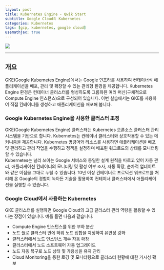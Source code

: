 ```yaml
---
layout: post
title: Kubernetes Engine - Qwik Start
subtitle: Google Cloud의 Kubernetes
categories: Kubernetes
tags: [gcp, kubernetes, google cloud]
usemathjax: true
---
```

![](https://cdn.qwiklabs.com/GMOHykaqmlTHiqEeQXTySaMXYPHeIvaqa2qHEzw6Occ%3D)

----
## 개요
GKE(Google Kubernetes Engine)에서는 Google 인프라를 사용하여 컨테이너식 애플리케이션을 배포, 관리 및 확장할 수 있는 관리형 환경을 제공합니다. Kubernetes Engine 환경은 컨테이너 클러스터를 형성하도록 그룹화된 여러 머신(구체적으로 Compute Engine 인스턴스)으로 구성되어 있습니다. 이번 실습에서는 GKE를 사용하여 직접 컨테이너를 생성하고 애플리케이션을 배포해 봅니다.  


### Google Kubernetes Engine을 사용한 클러스터 조정
GKE(Google Kubernetes Engine) 클러스터는 Kubernetes 오픈소스 클러스터 관리 시스템을 기반으로 합니다. Kubernetes는 컨테이너 클러스터와 상호작용할 수 있는 메커니즘을 제공합니다. Kubernetes 명령어와 리소스를 사용하면 애플리케이션을 배포 및 관리하고 관리 작업을 수행하고 정책을 설정하며 배포된 워크로드의 상태를 모니터링할 수 있습니다.  
Kubernetes는 널리 쓰이는 Google 서비스와 동일한 설계 원칙을 따르고 있어 자동 관리, 애플리케이션 컨테이너의 모니터링 및 활성 여부 조사, 자동 확장, 순차적 업데이트와 같은 이점을 그대로 누릴 수 있습니다. 10년 이상 컨테이너로 프로덕션 워크로드를 처리해 온 Google의 경험이 녹아든 기술을 활용하여 컨테이너 클러스터에서 애플리케이션을 실행할 수 있습니다.

### Google Cloud에서 사용하는 Kubernetes
GKE 클러스터를 실행하면 Google Cloud의 고급 클러스터 관리 역량을 활용할 수 있다는 장점이 있습니다. 예를 들면 다음과 같습니다.

- Compute Engine 인스턴스를 위한 부하 분산
- 노드 풀로 클러스터 안에 하위 노드 집합을 지정하여 유연성 강화
- 클러스터에서 노드 인스턴스 개수 자동 확장
- 클러스터에서 노드 소프트웨어 자동 업그레이드
- 노드 자동 복구로 노드 상태 및 가용성을 유지 관리
- Cloud Monitoring을 통한 로깅 및 모니터링으로 클러스터 현황에 대한 가시성 확보